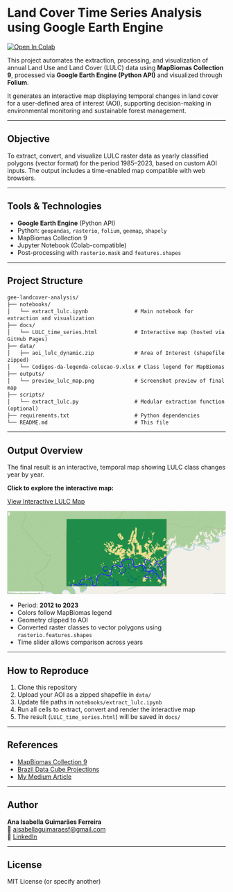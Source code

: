 # Land Cover Time Series Analysis using Google Earth Engine

[![Open In Colab](https://colab.research.google.com/assets/colab-badge.svg)](https://colab.research.google.com/github/ana-isabellagf/gee-landcover-analysis/blob/main/notebooks/extract_lulc.ipynb)

This project automates the extraction, processing, and visualization of annual Land Use and Land Cover (LULC) data using **MapBiomas Collection 9**, processed via **Google Earth Engine (Python API)** and visualized through **Folium**.

It generates an interactive map displaying temporal changes in land cover for a user-defined area of interest (AOI), supporting decision-making in environmental monitoring and sustainable forest management.

---

## Objective

To extract, convert, and visualize LULC raster data as yearly classified polygons (vector format) for the period 1985–2023, based on custom AOI inputs. The output includes a time-enabled map compatible with web browsers.

---

## Tools & Technologies

- **Google Earth Engine** (Python API)
- Python: `geopandas`, `rasterio`, `folium`, `geemap`, `shapely`
- MapBiomas Collection 9
- Jupyter Notebook (Colab-compatible)
- Post-processing with `rasterio.mask` and `features.shapes`

---

## Project Structure

```
gee-landcover-analysis/
├── notebooks/
│   └── extract_lulc.ipynb               # Main notebook for extraction and visualization
├── docs/
│   └── LULC_time_series.html            # Interactive map (hosted via GitHub Pages)
├── data/
│   ├── aoi_lulc_dynamic.zip             # Area of Interest (shapefile zipped)
│   └── Codigos-da-legenda-colecao-9.xlsx # Class legend for MapBiomas
├── outputs/
│   └── preview_lulc_map.png             # Screenshot preview of final map
├── scripts/
│   └── extract_lulc.py                  # Modular extraction function (optional)
├── requirements.txt                     # Python dependencies
└── README.md                            # This file
```

---

## Output Overview

The final result is an interactive, temporal map showing LULC class changes year by year.

**Click to explore the interactive map:**

[View Interactive LULC Map](https://anaisabellagf.github.io/gee-landcover-analysis/LULC_time_series.html)

<p align="center">
  <img src="outputs/preview_lulc_map.png" alt="Preview of interactive map" width="700"/>
</p>

- Period: **2012 to 2023**
- Colors follow MapBiomas legend
- Geometry clipped to AOI
- Converted raster classes to vector polygons using `rasterio.features.shapes`
- Time slider allows comparison across years

---

## How to Reproduce

1. Clone this repository
2. Upload your AOI as a zipped shapefile in `data/`
3. Update file paths in `notebooks/extract_lulc.ipynb`
4. Run all cells to extract, convert and render the interactive map
5. The result (`LULC_time_series.html`) will be saved in `docs/`

---

## References

- [MapBiomas Collection 9](https://mapbiomas.org/)
- [Brazil Data Cube Projections](https://brazil-data-cube.github.io/)
- [My Medium Article](https://medium.com/@aisabellaguimaraesf/série-temporal-do-uso-e-cobertura-do-solo-lulc-extração-e-visualização-52c59c5e0998)

---

## Author

**Ana Isabella Guimarães Ferreira**  
📧 aisabellaguimaraesf@gmail.com  
🔗 [LinkedIn](https://www.linkedin.com/in/ana-isabella-g-ferreira)

---

## License

MIT License (or specify another)
